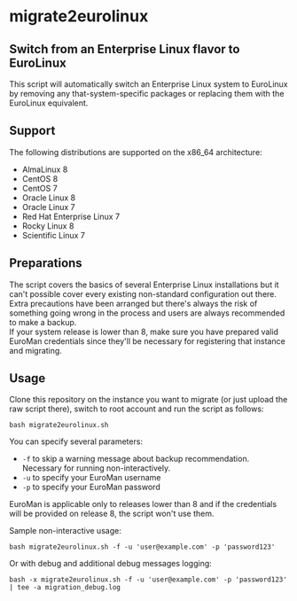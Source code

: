 # migrate2eurolinux

## Switch from an Enterprise Linux flavor to EuroLinux

This script will automatically switch an Enterprise Linux system to EuroLinux
by removing any that-system-specific packages or replacing them with the
EuroLinux equivalent.

## Support

The following distributions are supported on the x86_64 architecture:
- AlmaLinux 8
- CentOS 8
- CentOS 7
- Oracle Linux 8
- Oracle Linux 7
- Red Hat Enterprise Linux 7
- Rocky Linux 8
- Scientific Linux 7

## Preparations

The script covers the basics of several Enterprise Linux installations but it
can't possible cover every existing non-standard configuration out there.  
Extra precautions have been arranged but there's always the risk of something
going wrong in the process and users are always recommended to make a backup.  
If your system release is lower than 8, make sure you have prepared valid
EuroMan credentials since they'll be necessary for registering that instance
and migrating.

## Usage

Clone this repository on the instance you want to migrate (or just upload the
raw script there), switch to root account and run the script as follows:

```
bash migrate2eurolinux.sh
```

You can specify several parameters:

- `-f` to skip a warning message about backup recommendation. Necessary for running non-interactively.
- `-u` to specify your EuroMan username
- `-p` to specify your EuroMan password

EuroMan is applicable only to releases lower than 8 and if the credentials will
be provided on release 8, the script won't use them.

Sample non-interactive usage:

```
bash migrate2eurolinux.sh -f -u 'user@example.com' -p 'password123'
```

Or with debug and additional debug messages logging:

```
bash -x migrate2eurolinux.sh -f -u 'user@example.com' -p 'password123' | tee -a migration_debug.log
```
